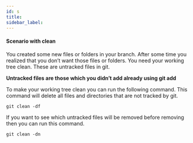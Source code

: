 ```yaml
---
id: s
title:
sidebar_label:
---
```


#### Scenario with clean

You created some new files or folders in your branch. After some time you realized that you don’t want those files or folders. You need your working tree clean. These are untracked files in git.

**Untracked files are those which you didn’t add already using git add**

To make your working tree clean you can run the following command. This command will delete all files and directories that are not tracked by git.

`git clean -df`

If you want to see which untracked files will be removed before removing then you can run this command.

`git clean -dn`
